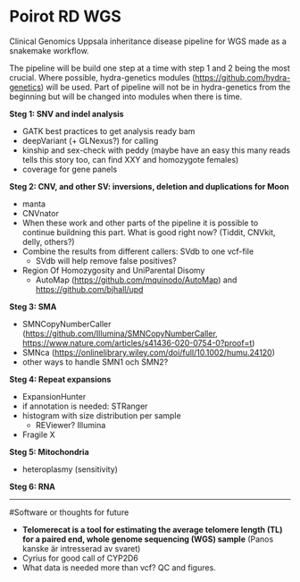 # Poirot RD WGS
 Clinical Genomics Uppsala inheritance disease pipeline for WGS made as a snakemake workflow.


The pipeline will be build one step at a time with step 1 and 2 being the most crucial. Where possible, hydra-genetics modules (https://github.com/hydra-genetics) will be used. Part of pipeline will not be in hydra-genetics from the beginning but will be changed into modules when there is time.

**Steg 1: SNV and indel analysis**

- GATK best practices to get analysis ready bam
- deepVariant (+ GLNexus?) for calling
- kinship and sex-check with peddy (maybe have an easy this many reads tells this story too, can find XXY and homozygote females)
- coverage for gene panels

**Steg 2: CNV, and other SV: inversions, deletion and duplications for Moon**

- manta
- CNVnator
- When these work and other parts of the pipeline it is possible to continue buildning this part. What is good right now? (Tiddit, CNVkit, delly, others?)
- Combine the results from different callers: SVdb to one vcf-file
  - SVdb will help remove false positives?
- Region Of Homozygosity and UniParental Disomy
  - AutoMap (https://github.com/mquinodo/AutoMap) and https://github.com/bjhall/upd

**Steg 3: SMA**

- SMNCopyNumberCaller (https://github.com/Illumina/SMNCopyNumberCaller, https://www.nature.com/articles/s41436-020-0754-0?proof=t)
- SMNca (https://onlinelibrary.wiley.com/doi/full/10.1002/humu.24120)
- other ways to handle SMN1 och SMN2?

**Steg 4: Repeat expansions**

- ExpansionHunter
- if annotation is needed: STRanger
- histogram with size distribution per sample
  - REViewer? Illumina
- Fragile X

**Steg 5: Mitochondria**

- heteroplasmy (sensitivity) 

**Steg 6: RNA**




---

#Software or thoughts for future

- **Telomerecat is a tool for estimating the average telomere length (TL) for a paired end, whole genome sequencing (WGS) sample** (Panos kanske är intresserad av svaret)
- Cyrius for good call of CYP2D6
- What data is needed more than vcf? QC and figures.
